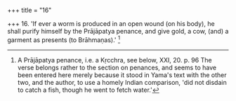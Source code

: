 +++
title = "16"

+++
16. 'If ever a worm is produced in an open wound (on his body), he shall purify himself by the Prājāpatya penance, and give gold, a cow, (and) a garment as presents (to Brāhmaṇas).' [^9] 


[^9]:  A Prājāpatya penance, i.e. a Kṛcchra, see below, XXI, 20. p. 96 The verse belongs rather to the section on penances, and seems to have been entered here merely because it stood in Yama's text with the other two, and the author, to use a homely Indian comparison, 'did not disdain to catch a fish, though he went to fetch water.'
